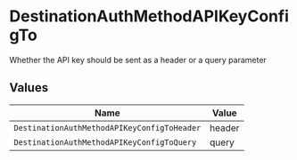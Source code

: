 # DestinationAuthMethodAPIKeyConfigTo

Whether the API key should be sent as a header or a query parameter


## Values

| Name                                        | Value                                       |
| ------------------------------------------- | ------------------------------------------- |
| `DestinationAuthMethodAPIKeyConfigToHeader` | header                                      |
| `DestinationAuthMethodAPIKeyConfigToQuery`  | query                                       |